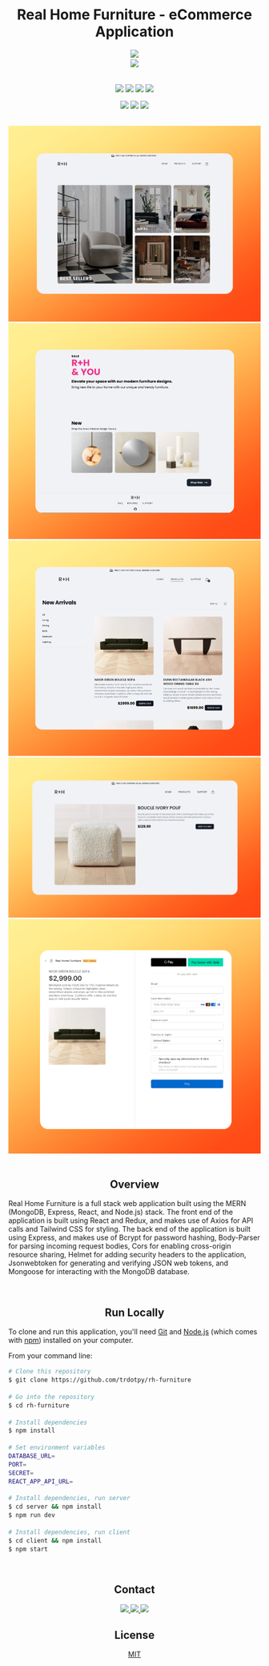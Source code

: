 <div align='center'>

# Real Home Furniture - eCommerce Application

<!-- Hero -->

<a href="https://rh-furniture.onrender.com/">
	<div align='center'>
  	<img src='https://img.shields.io/badge/Live_Demo-fb923c.svg?style=for-the-badge&logo=Vercel&logoColor=white'>
  </div>
</a>
<a href="https://github.com/trdotpy/rh-furniture-api">
	<div align='center'>
  		<img src='https://img.shields.io/badge/Backend-181717.svg?style=for-the-badge&logo=GitHub&logoColor=white'>
  </div>
</a>


</div>

<!-- Hero End -->

<br>

<!-- Tech -->
<div align='center'>

![](https://img.shields.io/badge/React-61DAFB.svg?style=for-the-badge&logo=React&logoColor=black)
![](https://img.shields.io/badge/Redux-764ABC.svg?style=for-the-badge&logo=Redux&logoColor=white)
![](https://img.shields.io/badge/Axios-5A29E4.svg?style=for-the-badge&logo=Axios&logoColor=white)
![](https://img.shields.io/badge/tailwindcss-%2338B2AC.svg?style=for-the-badge&logo=tailwind-css&logoColor=white)

![](https://img.shields.io/badge/Express-000000.svg?style=for-the-badge&logo=Express&logoColor=white)
![](https://img.shields.io/badge/JSON%20Web%20Tokens-000000.svg?style=for-the-badge&logo=JSON-Web-Tokens&logoColor=white)
![](https://img.shields.io/badge/MongoDB-47A248.svg?style=for-the-badge&logo=MongoDB&logoColor=white)

</div>

<br>

<!-- Tech End -->

<!-- Screenshots -->

<div align='center'>

<img src="./screenshots/desktop-home.png">

<img src="./screenshots/desktop-hero.png">

<img src="./screenshots/desktop-product-page.png">

<img src="./screenshots/desktop-product-detail.png">

<img src="./screenshots/desktop-checkout.png">

</div>

<br>

<!-- Screenshots End -->

<!-- Overview -->

<div align='center'>

## Overview

</div>

<div align='left'>

Real Home Furniture is a full stack web application built using the MERN (MongoDB, Express, React, and Node.js) stack. The front end of the application is built using React and Redux, and makes use of Axios for API calls and Tailwind CSS for styling. The back end of the application is built using Express, and makes use of Bcrypt for password hashing, Body-Parser for parsing incoming request bodies, Cors for enabling cross-origin resource sharing, Helmet for adding security headers to the application, Jsonwebtoken for generating and verifying JSON web tokens, and Mongoose for interacting with the MongoDB database.

</div>

<!-- Overview End -->

<br>

<!-- Run -->
<div align='center'>

## Run Locally

</div>

<div align='left'>

To clone and run this application, you'll need [Git](https://git-scm.com) and [Node.js](https://nodejs.org/en/download/) (which comes with [npm](http://npmjs.com)) installed on your computer.

From your command line:

```bash
# Clone this repository
$ git clone https://github.com/trdotpy/rh-furniture

# Go into the repository
$ cd rh-furniture

# Install dependencies
$ npm install

# Set environment variables
DATABASE_URL=
PORT=
SECRET=
REACT_APP_API_URL=

# Install dependencies, run server
$ cd server && npm install
$ npm run dev

# Install dependencies, run client
$ cd client && npm install
$ npm start
```

</div>
<!-- Run End -->

<br>

<!-- Contact -->
<div align='center'>

## Contact

<a href="https://trdotpy.dev/">
  <img src='https://img.shields.io/badge/Portfolio-000000?style=for-the-badge&logo=About.me&logoColor=white'>
</a>
<a href="https://www.linkedin.com/in/trdotpy/">
  <img src='https://img.shields.io/badge/LinkedIn-0077B5?style=for-the-badge&logo=linkedin&logoColor=white'>
</a>
<a href="mailto:tanvi.rahman@outlook.com">
  <img src='https://img.shields.io/badge/Outlook-0078D4?style=for-the-badge&logo=microsoft-outlook&logoColor=white'>
</a>
</div>

<!-- Contact End -->

<!-- License -->

<div align='center'>

## License

[MIT](https://choosealicense.com/licenses/mit/)

</div>
